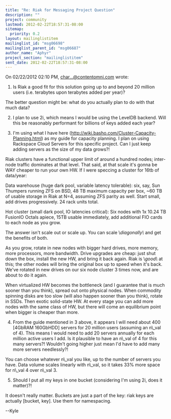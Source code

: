 ```yaml
---
title: "Re: Riak for Messaging Project Question"
description: ""
project: community
lastmod: 2012-02-22T18:57:31-08:00
sitemap:
  priority: 0.2
layout: mailinglistitem
mailinglist_id: "msg06698"
mailinglist_parent_id: "msg06687"
author_name: "Aphyr"
project_section: "mailinglistitem"
sent_date: 2012-02-22T18:57:31-08:00
---
```


On 02/22/2012 02:10 PM, char...@contentomni.com wrote:

1. Is Riak a good fit for this solution going up to and beyond 20
million users (i.e. terabytes upon terabytes added per year)?


The better question might be: what do you actually plan to do with that 
much data?

2. I plan to use 2i, which means I would be using the LevelDB backend.
Will this be reasonably performant for billions of keys added each year?

3. I'm using what I have here
(http://wiki.basho.com/Cluster-Capacity-Planning.html) as my guide for
capacity planning. I plan on using Rackspace Cloud Servers for this
specific project. Can I just keep adding servers as the size of my data
grows?!


Riak clusters have a functional upper limit of around a hundred nodes; 
inter-node traffic dominates at that level. That said, at that scale 
it's gonna be WAY cheaper to run your own HW. If I were speccing a 
cluster for 16tb of data/year:


Data warehouse (huge dark pool, variable latency tolerable): six, say, 
Sun Thumpers running ZFS on BSD, 48 TB maximum capacity per box, ~60 TB 
of usable storage in Riak at N=4, assuming ZFS parity as well. Start 
small, add drives progressively. 24 rack units total.


Hot cluster (small dark pool, IO latencies critical): Six nodes with 1x 
10.24 TB FusionIO Octals apiece, 15TB usable immediately, add additional 
FIO cards to each node as you grow.


The answer isn't scale out or scale up. You can scale \\*diagonally\\* and 
get the benefits of both.


As you grow, rotate in new nodes with bigger hard drives, more memory, 
more processors, more bandwidth. Drive upgrades are cheap: just shut 
down the box, install the new HW, and bring it back again. Riak is 
\\*good\\* at this; the other nodes will bring the original box up to speed 
when it's back. We've rotated in new drives on our six node cluster 3 
times now, and are about to do it again.


When virtualized HW becomes the bottleneck (and I guarantee that is much 
sooner than you think), spread out onto physical nodes. When commodity 
spinning disks are too slow (will also happen sooner than you think), 
rotate in SSDs. Then exotic solid-state HW. At every stage you can add 
more nodes with the same class of HW, but there will come an equilibrium 
point when bigger is cheaper than more.

4. From the guide mentioned in 3 above, it appears I will need about 400
[4GbRAM 160GbHDD] servers for 20 million users (assuming an n\\_val of 4).
This means I would need to add 20 servers annually for each million
active users I add. Is it plausible to have an n\\_val of 4 for this many
servers?! Wouldn't going higher just mean I'd have to add many more
servers needlessly?!


You can choose whatever n\\_val you like, up to the number of servers you 
have. Data volume scales linearly with n\\_val, so it takes 33% more space 
for n\\_val 4 over n\\_val 3.

5. Should I put all my keys in one bucket (considering I'm using 2i,
does it matter)?!


It doesn't really matter. Buckets are just a part of the key: riak keys 
are actually [bucket, key]. Use them for namespacing.


--Kyle

